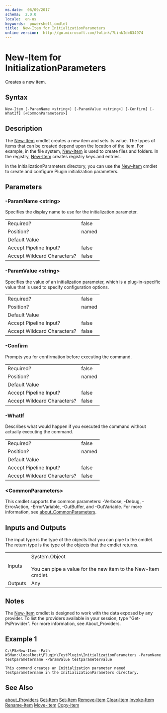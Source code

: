 ```yaml
---
ms.date:  06/09/2017
schema:  2.0.0
locale:  en-us
keywords:  powershell,cmdlet
title:  New-Item for InitializationParameters
online version:  http://go.microsoft.com/fwlink/?LinkId=834974
---
```


# New-Item for InitializationParameters
Creates a new item.

## Syntax

```
New-Item [-ParamName <string>] [-ParamValue <string>] [-Confirm] [-WhatIf] [<CommonParameters>]

```

## Description
 The [New-Item](../../Microsoft.PowerShell.Management/New-Item.md) cmdlet creates a new item and sets its value. The types of items that can be created depend upon the location of the item. For example, in the file system, [New-Item](../../Microsoft.PowerShell.Management/New-Item.md) is used to create files and folders. In the registry, [New-Item](../../Microsoft.PowerShell.Management/New-Item.md) creates registry keys and entries.

 In the InitializationParameters directory, you can use the [New-Item](../../Microsoft.PowerShell.Management/New-Item.md) cmdlet to create and configure Plugin initialization parameters.

## Parameters

### -ParamName <string\>
 Specifies the display name to use for the initialization parameter.

|||
|-|-|
|Required?|false|
|Position?|named|
|Default Value||
|Accept Pipeline Input?|false|
|Accept Wildcard Characters?|false|

### -ParamValue <string\>
 Specifies the value of an initialization parameter, which is a plug-in-specific value that is used to specify configuration options.

|||
|-|-|
|Required?|false|
|Position?|named|
|Default Value||
|Accept Pipeline Input?|false|
|Accept Wildcard Characters?|false|

### -Confirm
 Prompts you for confirmation before executing the command.

|||
|-|-|
|Required?|false|
|Position?|named|
|Default Value||
|Accept Pipeline Input?|false|
|Accept Wildcard Characters?|false|

### -WhatIf
 Describes what would happen if you executed the command without actually executing the command.

|||
|-|-|
|Required?|false|
|Position?|named|
|Default Value||
|Accept Pipeline Input?|false|
|Accept Wildcard Characters?|false|

### <CommonParameters\>
 This cmdlet supports the common parameters: -Verbose, -Debug, -ErrorAction, -ErrorVariable, -OutBuffer, and -OutVariable. For more information, see [about_CommonParameters](../../Microsoft.PowerShell.Core/About/about_CommonParameters.md).

## Inputs and Outputs
 The input type is the type of the objects that you can pipe to the cmdlet. The return type is the type of the objects that the cmdlet returns.

|||
|-|-|
|Inputs|System.Object<br /><br /> You can pipe a value for the new item to the New-Item cmdlet.|
|Outputs|Any|

## Notes
 The [New-Item](../../Microsoft.PowerShell.Management/New-Item.md) cmdlet is designed to work with the data exposed by any provider. To list the providers available in your session, type "Get-PsProvider". For more information, see About_Providers.

## Example 1

```
C:\PS>New-Item -Path WSMan:\localhost\Plugin\TestPlugin\InitializationParameters -ParamName testparametername -ParamValue testparametervalue

This command creates an Initialization parameter named testparametername in the InitializationParameters directory.

```

## See Also
 [about_Providers](../../Microsoft.PowerShell.Core/About/about_Providers.md)
 [Get-Item](../../Microsoft.PowerShell.Management/Get-Item.md)
 [Set-Item](../../Microsoft.PowerShell.Management/Set-Item.md)
 [Remove-Item](../../Microsoft.PowerShell.Management/Remove-Item.md)
 [Clear-Item](../../Microsoft.PowerShell.Management/Clear-Item.md)
 [Invoke-Item](../../Microsoft.PowerShell.Management/Invoke-Item.md)
 [Rename-Item](../../Microsoft.PowerShell.Management/Rename-Item.md)
 [Move-Item](../../Microsoft.PowerShell.Management/Move-Item.md)
 [Copy-Item](../../Microsoft.PowerShell.Management/Copy-Item.md)